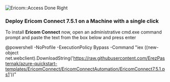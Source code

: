 ![Ericom::Access Done Right](http://www.ericom.com/imgs/home/EricomLogo2.jpg "Ericom Logo") 

### Deploy **Ericom Connect 7.5.1** on a Machine with a single click
To install **Ericom Connect** now, open an administrative cmd.exe command prompt and paste the text from the box below and press enter

@powershell -NoProfile -ExecutionPolicy Bypass -Command "iex ((new-object net.webclient).DownloadString('https://raw.githubusercontent.com/ErezPasternak/azure-quickstart-templates/EricomConnect/EricomConnectAutomation/EricomConnect7.5.1.ps1'))"